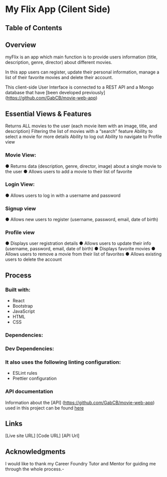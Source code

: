 # My Flix App (Cilent Side)

## Table of Contents

## Overview
myFlix is an app which main function is to provide users information (title, description, genre, director) about different movies.

In this app users can register, update their personal information, manage a list of their favorite movies and delete their account.

This client-side User Interface is connected to a REST API and a Mongo database that have [been developed previously] (https://github.com/GabCB/movie-web-app)

## Essential Views & Features
Returns ALL movies to the user (each movie item with an image, title, and description)
Filtering the list of movies with a “search” feature
Ability to select a movie for more details
Ability to log out
Ability to navigate to Profile view

### Movie View:
● Returns data (description, genre, director, image) about a single movie to the user
● Allows users to add a movie to their list of favorite

### Login View:
● Allows users to log in with a username and password

### Signup view
● Allows new users to register (username, password, email, date of birth)

### Profile view
● Displays user registration details
● Allows users to update their info (username, password, email, date of birth)
● Displays favorite movies
● Allows users to remove a movie from their list of favorites
● Allows existing users to delete the account

## Process

### Built with:
- React
- Bootstrap
- JavaScript
- HTML
- CSS

### Dependencies:

### Dev Dependencies:

### It also uses the following linting configuration:
- ESLint rules
- Prettier configuration

### API documentation
Information about the [API] (https://github.com/GabCB/movie-web-app) used in this project can be found [here](https://moviewebapp.herokuapp.com/documentation.html) 

## Links
[Live site URL]
[Code URL]
[API Url]

## Acknowledgments

I would like to thank my Career Foundry Tutor and Mentor for guiding me through the whole process.-